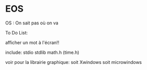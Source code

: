 # EOS
OS : On sait pas où on va


To Do List:

afficher un mot à l'écran!!

include:
stdio
stdlib
math.h
(time.h)

voir pour la librairie graphique: soit Xwindows soit microwindows
